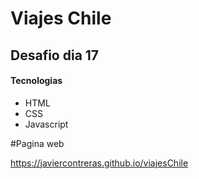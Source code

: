 # Viajes Chile
## Desafio dia 17

#### Tecnologias
- HTML
- CSS
- Javascript


#Pagina web

https://javiercontreras.github.io/viajesChile